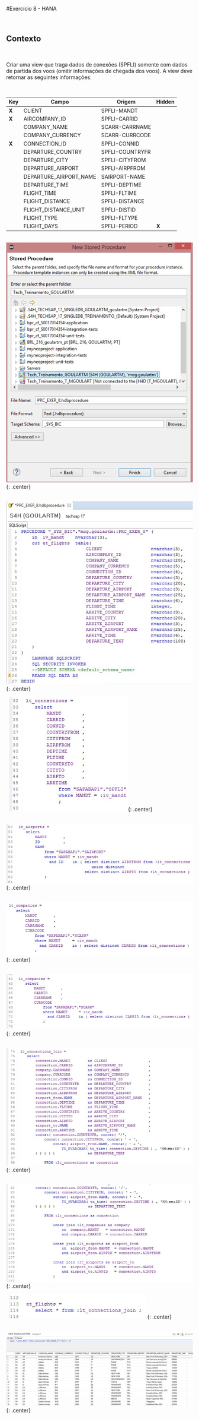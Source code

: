 #Exercício 8 - HANA

&nbsp;
## Contexto
&nbsp;

Criar uma view que traga dados de conexões (SPFLI) somente com dados de partida dos voos (omitir informações de chegada dos voos). 
A view deve retornar as seguintes informações: 

&nbsp;

| Key | Campo | Origem | Hidden |
| --- | ----- | ------ | ------ |
| **X** | CLIENT | SPFLI-MANDT | |
| **X** | AIRCOMPANY_ID | SPFLI-CARRID | |
| | COMPANY_NAME | SCARR-CARRNAME | |
| | COMPANY_CURRENCY | SCARR-CURRCODE | |
| **X** | CONNECTION_ID | SPFLI-CONNID | |
| | DEPARTURE_COUNTRY | SPFLI-COUNTRYFR | |
| | DEPARTURE_CITY | SPFLI-CITYFROM | |
| | DEPARTURE_AIRPORT | SPFLI-AIRPFROM | |
| | DEPARTURE_AIRPORT_NAME | SAIRPORT-NAME | |
| | DEPARTURE_TIME | SPFLI-DEPTIME | |
| | FLIGHT_TIME | SPFLI-FLTIME | |
| | FLIGHT_DISTANCE | SPFLI-DISTANCE | |
| | FLIGHT_DISTANCE_UNIT | SPFLI-DISTID | |
| | FLIGHT_TYPE | SPFLI-FLTYPE | |
| | FLIGHT_DAYS | SPFLI-PERIOD | **X** |


&nbsp;
![ExerHANA_08_01](../img/Exer_8/ExerHANA_08_01.jpg){: .center}
&nbsp;

&nbsp;
![ExerHANA_08_02](../img/Exer_8/ExerHANA_08_02.jpg){: .center}
&nbsp;

&nbsp;
![ExerHANA_08_03](../img/Exer_8/ExerHANA_08_03.jpg){: .center}
&nbsp;

&nbsp;
![ExerHANA_08_04](../img/Exer_8/ExerHANA_08_04.jpg){: .center}
&nbsp;

&nbsp;
![ExerHANA_08_05](../img/Exer_8/ExerHANA_08_05.jpg){: .center}
&nbsp;

&nbsp;
![ExerHANA_08_06](../img/Exer_8/ExerHANA_08_06.jpg){: .center}
&nbsp;

&nbsp;
![ExerHANA_08_07](../img/Exer_8/ExerHANA_08_07.jpg){: .center}
&nbsp;

&nbsp;
![ExerHANA_08_08](../img/Exer_8/ExerHANA_08_08.jpg){: .center}
&nbsp;

&nbsp;
![ExerHANA_08_09](../img/Exer_8/ExerHANA_08_09.jpg){: .center}
&nbsp;

&nbsp;
![ExerHANA_08_10](../img/Exer_8/ExerHANA_08_10.jpg){: .center}
&nbsp;